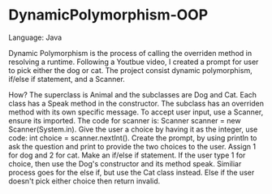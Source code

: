 # DynamicPolymorphism-OOP

Language: Java

Dynamic Polymorphism is the process of calling the overriden method in resolving a runtime.
Following a Youtbue video, I created a prompt for user to pick either the dog or cat. 
The project consist dynamic polymorphism, if/else if statement, and a Scanner. 

How?
The superclass is Animal and the subclasses are Dog and Cat. 
Each class has a Speak method in the constructor.
The subclass has an overriden method with its own specific message. 
To accept user input, use a Scanner, ensure its imported.
The code for scanner is:  Scanner scanner = new Scanner(System.in).
Give the user a choice by having it as the integer, use code:
int choice = scanner.nextInt().
Create the prompt, by using println to ask the question and print to provide 
the two choices to the user. Assign 1 for dog and 2 for cat.
Make an if/else if statement. 
If the user type 1 for choice, then use the Dog's constructor and its method speak. 
Similiar process goes for the else if, but use the Cat class instead.
Else if the user doesn't pick either choice then return invalid. 
